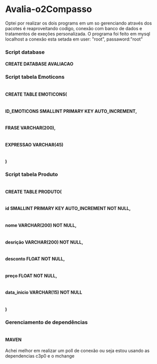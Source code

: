# Avalia-o2Compasso

Optei por realizar os dois programs em um so gerenciando através dos pacotes é reaproveitando codigo, conexão com banco de dados e tratamentos de exeções personalizada. O programa foi feito em mysql localhost a conexão esta setada em user: "root", passaword:"root" 

### Script database
#### CREATE DATABASE AVALIACAO

### Script tabela Emoticons
#### <br> CREATE TABLE EMOTICONS( <br/>
#### <br> ID_EMOTICONS SMALLINT PRIMARY KEY AUTO_INCREMENT, <br/>
#### <br> FRASE VARCHAR(200), <br/>
#### <br> EXPRESSAO VARCHAR(45) <br/>
#### <br> ) <br/>
### Script tabela Produto
#### <br> CREATE TABLE PRODUTO(  <br/>
#### <br> id SMALLINT PRIMARY KEY AUTO_INCREMENT NOT NULL,  <br/>
#### <br> nome VARCHAR(200) NOT NULL,  <br/>
#### <br> desrição VARCHAR(200) NOT NULL,  <br/>
#### <br> desconto FLOAT NOT NULL,  <br/>
#### <br> preço FLOAT NOT NULL,  <br/>
#### <br> data_inicio VARCHAR(15) NOT NULL  <br/>
#### <br> )  <br/>
### Gerenciamento de dependências
#### <br> MAVEN <br/>
Achei melhor em realizar um poll de conexão ou seja estou usando as dependencias c3p0 e o mchange
  
  
